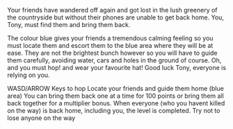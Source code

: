Your friends have wandered off again and got lost in the lush greenery of the countryside but without their phones are unable to get back home.
You, Tony, must find them and bring them back.

The colour blue gives your friends a tremendous calming feeling so you must locate them and escort them to the blue area where they will be at ease.
They are not the brightest bunch however so you will have to guide them carefully, avoiding water, cars and holes in the ground of course.
Oh, and you must hop! and wear your favourite hat!
Good luck Tony, everyone is relying on you.

WASD/ARROW Keys to hop
Locate your friends and guide them home (blue area)
You can bring them back one at a time for 100 points or bring them all back together for a multiplier bonus.
When everyone (who you havent killed on the way) is back home, including you, the level is completed.
Try not to lose anyone on the way